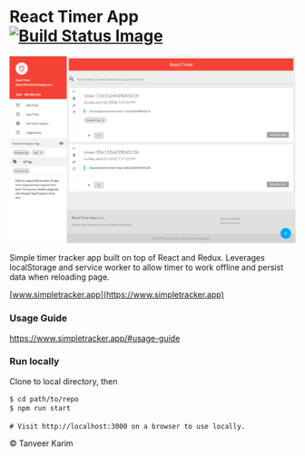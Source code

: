 # React Timer App [![Build Status Image](https://travis-ci.org/tanmancan/simple-tracker.svg?branch=master)](https://travis-ci.org/tanmancan/simple-tracker)


![Timer Screenshot](react-timer.png)

Simple timer tracker app built on top of React and Redux. Leverages localStorage and service worker to allow timer to work offline and persist data when reloading page.

[www.simpletracker.app](https://www.simpletracker.app)

### Usage Guide

https://www.simpletracker.app/#usage-guide

### Run locally

Clone to local directory, then

```shell
$ cd path/to/repo
$ npm run start

# Visit http://localhost:3000 on a browser to use locally.
```

&copy; Tanveer Karim
